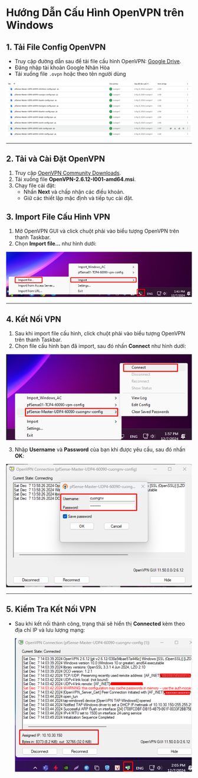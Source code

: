 
# Hướng Dẫn Cấu Hình OpenVPN trên Windows

## 1. Tải File Config OpenVPN
- Truy cập đường dẫn sau để tải file cấu hình OpenVPN: [Google Drive](https://drive.google.com/drive/folders/1Ya78lBm8Yyxkd6hk8Oq0INRvtj70SeXh).
- Đăng nhập tài khoản Google Nhân Hòa
- Tải xuống file `.ovpn` hoặc theo tên người dùng

 ![Command Prompt](https://github.com/cuongnvvietis/NhanHoa/blob/main/Docs/Picture/Pfsense/Screenshot%202024-12-07%20140859.png)
 
---

## 2. Tải và Cài Đặt OpenVPN
1. Truy cập [OpenVPN Community Downloads](https://swupdate.openvpn.org/community/releases/OpenVPN-2.6.12-I001-amd64.msi).
2. Tải xuống file **OpenVPN-2.6.12-I001-amd64.msi**.
3. Chạy file cài đặt:
   - Nhấn **Next** và chấp nhận các điều khoản.
   - Giữ các thiết lập mặc định và tiếp tục cài đặt.

## 3. Import File Cấu Hình VPN
1. Mở OpenVPN GUI và click chuột phải vào biểu tượng OpenVPN trên thanh Taskbar.
2. Chọn **Import file...** như hình dưới:

  ![Command Prompt](https://github.com/cuongnvvietis/NhanHoa/blob/main/Docs/Picture/Pfsense/Screenshot_233.png)

---

## 4. Kết Nối VPN
1. Sau khi import file cấu hình, click chuột phải vào biểu tượng OpenVPN trên thanh Taskbar.
2. Chọn file cấu hình bạn đã import, sau đó nhấn **Connect** như hình dưới:

  ![Command Prompt](https://github.com/cuongnvvietis/NhanHoa/blob/main/Docs/Picture/Pfsense/Screenshot_234.png)

3. Nhập **Username** và **Password** của bạn khi được yêu cầu, sau đó nhấn **OK**:

  ![Command Prompt](https://github.com/cuongnvvietis/NhanHoa/blob/main/Docs/Picture/Pfsense/Screenshot_235.png)

---

## 5. Kiểm Tra Kết Nối VPN
- Sau khi kết nối thành công, trạng thái sẽ hiển thị **Connected** kèm theo địa chỉ IP và lưu lượng mạng:

   ![Command Prompt](https://github.com/cuongnvvietis/NhanHoa/blob/main/Docs/Picture/Pfsense/Screenshot_3333.png)

